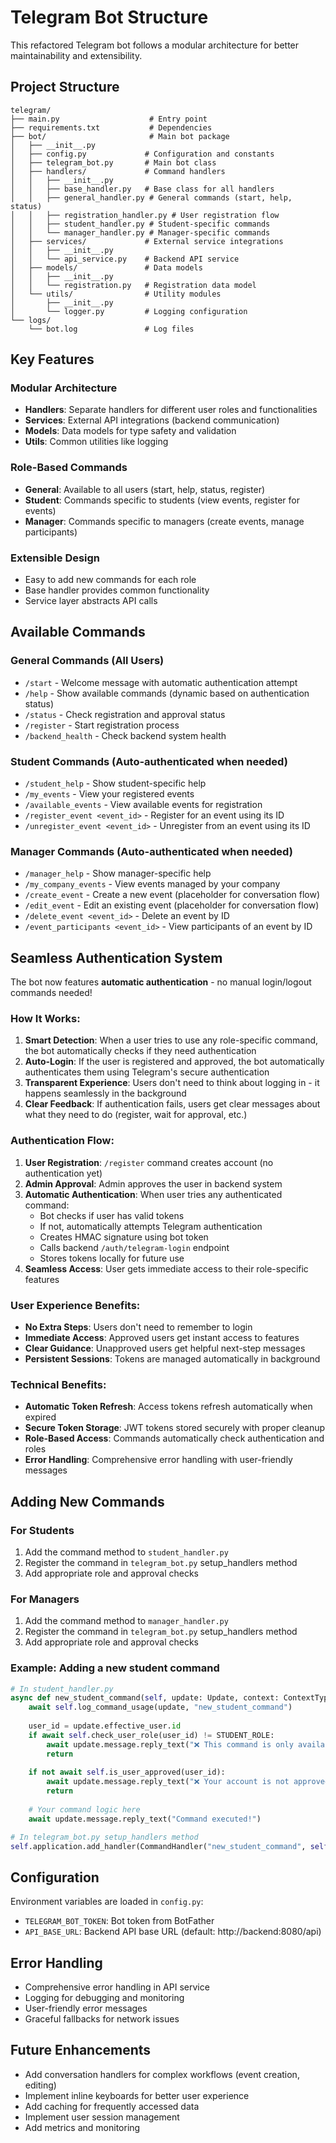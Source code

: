 # Telegram Bot Structure

This refactored Telegram bot follows a modular architecture for better maintainability and extensibility.

## Project Structure

```
telegram/
├── main.py                    # Entry point
├── requirements.txt           # Dependencies
├── bot/                       # Main bot package
│   ├── __init__.py
│   ├── config.py             # Configuration and constants
│   ├── telegram_bot.py       # Main bot class
│   ├── handlers/             # Command handlers
│   │   ├── __init__.py
│   │   ├── base_handler.py   # Base class for all handlers
│   │   ├── general_handler.py # General commands (start, help, status)
│   │   ├── registration_handler.py # User registration flow
│   │   ├── student_handler.py # Student-specific commands
│   │   └── manager_handler.py # Manager-specific commands
│   ├── services/             # External service integrations
│   │   ├── __init__.py
│   │   └── api_service.py    # Backend API service
│   ├── models/               # Data models
│   │   ├── __init__.py
│   │   └── registration.py   # Registration data model
│   └── utils/                # Utility modules
│       ├── __init__.py
│       └── logger.py         # Logging configuration
└── logs/
    └── bot.log               # Log files
```

## Key Features

### Modular Architecture
- **Handlers**: Separate handlers for different user roles and functionalities
- **Services**: External API integrations (backend communication)
- **Models**: Data models for type safety and validation
- **Utils**: Common utilities like logging

### Role-Based Commands
- **General**: Available to all users (start, help, status, register)
- **Student**: Commands specific to students (view events, register for events)
- **Manager**: Commands specific to managers (create events, manage participants)

### Extensible Design
- Easy to add new commands for each role
- Base handler provides common functionality
- Service layer abstracts API calls

## Available Commands

### General Commands (All Users)
- `/start` - Welcome message with automatic authentication attempt
- `/help` - Show available commands (dynamic based on authentication status)
- `/status` - Check registration and approval status
- `/register` - Start registration process
- `/backend_health` - Check backend system health

### Student Commands (Auto-authenticated when needed)
- `/student_help` - Show student-specific help
- `/my_events` - View your registered events
- `/available_events` - View available events for registration
- `/register_event <event_id>` - Register for an event using its ID
- `/unregister_event <event_id>` - Unregister from an event using its ID

### Manager Commands (Auto-authenticated when needed)
- `/manager_help` - Show manager-specific help
- `/my_company_events` - View events managed by your company
- `/create_event` - Create a new event (placeholder for conversation flow)
- `/edit_event` - Edit an existing event (placeholder for conversation flow)
- `/delete_event <event_id>` - Delete an event by ID
- `/event_participants <event_id>` - View participants of an event by ID

## Seamless Authentication System

The bot now features **automatic authentication** - no manual login/logout commands needed!

### How It Works:
1. **Smart Detection**: When a user tries to use any role-specific command, the bot automatically checks if they need authentication
2. **Auto-Login**: If the user is registered and approved, the bot automatically authenticates them using Telegram's secure authentication
3. **Transparent Experience**: Users don't need to think about logging in - it happens seamlessly in the background
4. **Clear Feedback**: If authentication fails, users get clear messages about what they need to do (register, wait for approval, etc.)

### Authentication Flow:
1. **User Registration**: `/register` command creates account (no authentication yet)
2. **Admin Approval**: Admin approves the user in backend system
3. **Automatic Authentication**: When user tries any authenticated command:
   - Bot checks if user has valid tokens
   - If not, automatically attempts Telegram authentication
   - Creates HMAC signature using bot token
   - Calls backend `/auth/telegram-login` endpoint
   - Stores tokens locally for future use
4. **Seamless Access**: User gets immediate access to their role-specific features

### User Experience Benefits:
- **No Extra Steps**: Users don't need to remember to login
- **Immediate Access**: Approved users get instant access to features
- **Clear Guidance**: Unapproved users get helpful next-step messages
- **Persistent Sessions**: Tokens are managed automatically in background

### Technical Benefits:
- **Automatic Token Refresh**: Access tokens refresh automatically when expired
- **Secure Token Storage**: JWT tokens stored securely with proper cleanup
- **Role-Based Access**: Commands automatically check authentication and roles
- **Error Handling**: Comprehensive error handling with user-friendly messages

## Adding New Commands

### For Students
1. Add the command method to `student_handler.py`
2. Register the command in `telegram_bot.py` setup_handlers method
3. Add appropriate role and approval checks

### For Managers
1. Add the command method to `manager_handler.py`
2. Register the command in `telegram_bot.py` setup_handlers method
3. Add appropriate role and approval checks

### Example: Adding a new student command
```python
# In student_handler.py
async def new_student_command(self, update: Update, context: ContextTypes.DEFAULT_TYPE):
    await self.log_command_usage(update, "new_student_command")
    
    user_id = update.effective_user.id
    if await self.check_user_role(user_id) != STUDENT_ROLE:
        await update.message.reply_text("❌ This command is only available for students.")
        return
    
    if not await self.is_user_approved(user_id):
        await update.message.reply_text("❌ Your account is not approved yet.")
        return
    
    # Your command logic here
    await update.message.reply_text("Command executed!")

# In telegram_bot.py setup_handlers method
self.application.add_handler(CommandHandler("new_student_command", self.student_handler.new_student_command))
```

## Configuration

Environment variables are loaded in `config.py`:
- `TELEGRAM_BOT_TOKEN`: Bot token from BotFather
- `API_BASE_URL`: Backend API base URL (default: http://backend:8080/api)

## Error Handling

- Comprehensive error handling in API service
- Logging for debugging and monitoring
- User-friendly error messages
- Graceful fallbacks for network issues

## Future Enhancements

- Add conversation handlers for complex workflows (event creation, editing)
- Implement inline keyboards for better user experience
- Add caching for frequently accessed data
- Implement user session management
- Add metrics and monitoring
